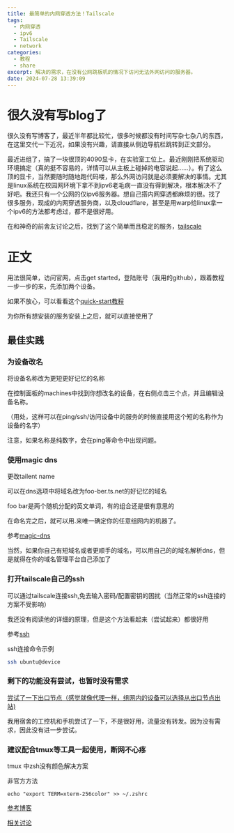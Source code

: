```yaml
---
title: 最简单的内网穿透方法！Tailscale
tags:
  - 内网穿透
  - ipv6
  - Tailscale
  - network
categories:
  - 教程
  - share
excerpt: 解决的需求，在没有公网跳板机的情况下访问无法外网访问的服务器。
date: 2024-07-28 13:39:09
---
```



# 很久没有写blog了
很久没有写博客了，最近半年都比较忙，很多时候都没有时间写杂七杂八的东西，在这里交代一下近况，如果没有兴趣，请直接从侧边导航栏跳转到正文部分。

最近进组了，搞了一块很顶的4090显卡，在实验室工位上。最近刚刚把系统驱动环境搞定（真的挺不容易的，详情可以从主板上碰掉的电容说起……）。有了这么顶的显卡，当然要随时随地跑代码喽，那么外网访问就是必须要解决的事情。尤其是linux系统在校园网环境下拿不到ipv6老毛病一直没有得到解决，根本解决不了好吧。我还只有一个公网的仅ipv6服务器。想自己搭内网穿透都麻烦的很。找了很多服务，现成的内网穿透服务商，以及cloudflare，甚至是用warp给linux拿一个ipv6的方法都考虑过，都不是很好用。

在和神奇的前舍友讨论之后，找到了这个简单而且稳定的服务，[tailscale](https://tailscale.com/)

# 正文

用法很简单，访问官网，点击get started，登陆账号（我用的github），跟着教程一步一步的来，先添加两个设备。

如果不放心，可以看看这个[quick-start教程](https://tailscale.com/kb/1017/install)

为你所有想安装的服务安装上之后，就可以直接使用了

## 最佳实践

### 为设备改名
将设备名称改为更短更好记忆的名称

在控制面板的machines中找到你想改名的设备，在右侧点击三个点，并且编辑设备名称。

（用处，这样可以在ping/ssh/访问设备中的服务的时候直接用这个短的名称作为设备的名字）

注意，如果名称是纯数字，会在ping等命令中出现问题。

### 使用magic dns
更改tailent name

可以在dns选项中将域名改为foo-ber.ts.net的好记忆的域名

foo bar是两个随机分配的英文单词，有的组合还是很有意思的

在命名完之后，就可以用<machines-name>.<tailent name>来唯一确定你的任意组网内的机器了。

参考[magic-dns](https://tailscale.com/kb/1081/magicdns)

当然，如果你自己有短域名或者更顺手的域名，可以用自己的的域名解析dns，但是就得在你的域名管理平台自己添加了

### 打开tailscale自己的ssh

可以通过tailscale连接ssh,免去输入密码/配置密钥的困扰（当然正常的ssh连接的方案不受影响）

我还没有阅读他的详细的原理，但是这个方法看起来（尝试起来）都很好用

参考[ssh](https://tailscale.com/kb/1193/tailscale-ssh)

ssh连接命令示例
```bash
ssh ubuntu@device
```

### 剩下的功能没有尝试，也暂时没有需求

[尝试了一下出口节点（感觉就像代理一样，组网内的设备可以选择从出口节点出站)](https://tailscale.com/kb/1103/exit-nodes)

我用宿舍的工控机和手机尝试了一下，不是很好用，流量没有转发。因为没有需求，因此没有进一步尝试。

### 建议配合tmux等工具一起使用，断网不心疼

tmux 中zsh没有颜色解决方案

非官方方法
```shell
echo "export TERM=xterm-256color" >> ~/.zshrc
```

[参考博客](https://www.mojidong.com/post/2017-05-14-zsh-autosuggestions/)

[相关讨论](https://unix.stackexchange.com/questions/139082/zsh-set-term-screen-256color-in-tmux-but-xterm-256color-without-tmux)